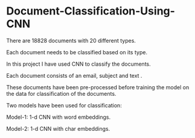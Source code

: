 # Document-Classification-Using-CNN

There are 18828 documents with 20 different types.

Each document needs to be classified based on its type.

In this project I have used CNN to classify the documents.

Each document consists of an email, subject and text .

These documents have been pre-processed before training the model on the data for classification of the documents.

Two models have been used for classification:

Model-1: 1-d CNN with word embeddings.

Model-2: 1-d CNN with char embeddings.
